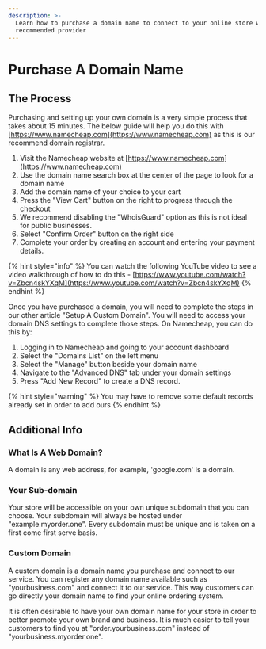 ```yaml
---
description: >-
  Learn how to purchase a domain name to connect to your online store with our
  recommended provider
---
```


# Purchase A Domain Name

## The Process

Purchasing and setting up your own domain is a very simple process that takes about 15 minutes. The below guide will help you do this with [https://www.namecheap.com](https://www.namecheap.com) as this is our recommend domain registrar.

1. Visit the Namecheap website at [https://www.namecheap.com](https://www.namecheap.com)
2. Use the domain name search box at the center of the page to look for a domain name
3. Add the domain name of your choice to your cart
4. Press the "View Cart" button on the right to progress through the checkout
5. We recommend disabling the "WhoisGuard" option as this is not ideal for public businesses.
6. Select "Confirm Order" button on the right side
7. Complete your order by creating an account and entering your payment details.

{% hint style="info" %}
You can watch the following YouTube video to see a video walkthrough of how to do this - [https://www.youtube.com/watch?v=Zbcn4skYXqM](https://www.youtube.com/watch?v=Zbcn4skYXqM)
{% endhint %}

Once you have purchased a domain, you will need to complete the steps in our other article "Setup A Custom Domain". You will need to access your domain DNS settings to complete those steps. On Namecheap, you can do this by:

1. Logging in to Namecheap and going to your account dashboard
2. Select the "Domains List" on the left menu
3. Select the "Manage" button beside your domain name
4. Navigate to the "Advanced DNS" tab under your domain settings
5. Press "Add New Record" to create a DNS record. 

{% hint style="warning" %}
You may have to remove some default records already set in order to add ours
{% endhint %}

## Additional Info

### **What Is A Web Domain?**

A domain is any web address, for example, 'google.com' is a domain.

### **Your Sub-domain**

Your store will be accessible on your own unique subdomain that you can choose. Your subdomain will always be hosted under "example.myorder.one". Every subdomain must be unique and is taken on a first come first serve basis.

### **Custom Domain**

A custom domain is a domain name you purchase and connect to our service. You can register any domain name available such as "yourbusiness.com" and connect it to our service. This way customers can go directly your domain name to find your online ordering system.

It is often desirable to have your own domain name for your store in order to better promote your own brand and business. It is much easier to tell your customers to find you at "order.yourbusiness.com" instead of "yourbusiness.myorder.one".

